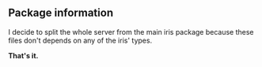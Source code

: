 ## Package information

I decide to split the whole server from the main iris package because these files don't depends on any of the iris' types.


**That's it.**

